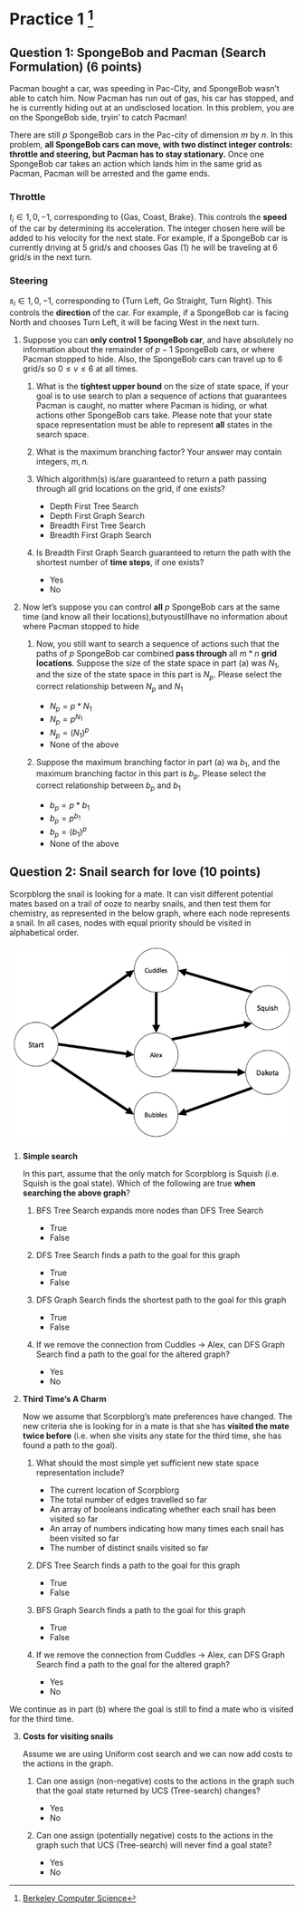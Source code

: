 # Practice 1 [^1]

## Question 1: SpongeBob and Pacman (Search Formulation) (6 points)

Pacman bought a car, was speeding in Pac-City, and SpongeBob wasn’t able to catch him. Now Pacman has run out of gas, his car has stopped, and he is currently hiding out at an undisclosed location. In this problem, you are on the SpongeBob side, tryin’ to catch Pacman!

There are still $p$ SpongeBob cars in the Pac-city of dimension $m$ by $n$. In this problem, **all SpongeBob cars can move, with two distinct integer controls: throttle and steering, but Pacman has to stay stationary.** Once one SpongeBob car takes an action which lands him in the same grid as Pacman, Pacman will be arrested and the game ends.

### Throttle

$t_i \in {1, 0, −1}$, corresponding to {Gas, Coast, Brake}. This controls the **speed** of the car by determining its acceleration. The integer chosen here will be added to his velocity for the next state. For example, if a SpongeBob car is currently driving at 5 grid/s and chooses Gas (1) he will be traveling at 6 grid/s in the next turn.

### Steering
$s_i \in {1, 0, −1}$, corresponding to {Turn Left, Go Straight, Turn Right}. This controls the **direction** of the car. For example, if a SpongeBob car is facing North and chooses Turn Left, it will be facing West in the next turn.

1. Suppose you can **only control 1 SpongeBob car**, and have absolutely no information about the remainder of $p-1$ SpongeBob cars, or where Pacman stopped to hide. Also, the SpongeBob cars can travel up to 6 grid/s so $0 \le v \le 6$ at all times.

    1. What is the **tightest upper bound** on the size of state space, if your goal is to use search to plan a sequence of actions that guarantees Pacman is caught, no matter where Pacman is hiding, or what actions other SpongeBob cars take. Please note that your state space representation must be able to represent **all** states in the search space.

    2. What is the maximum branching factor? Your answer may contain integers, $m,n$.

    3. Which algorithm(s) is/are guaranteed to return a path passing through all grid locations on the grid, if one exists?

        - Depth First Tree Search
        - Depth First Graph Search
        - Breadth First Tree Search
        - Breadth First Graph Search

    4. Is Breadth First Graph Search guaranteed to return the path with the shortest number of **time steps**, if one exists?

        - Yes
        - No

2. Now let’s suppose you can control **all** $p$ SpongeBob cars at the same time (and know all their locations),butyoustillhave no information about where Pacman stopped to hide

    1. Now, you still want to search a sequence of actions such that the paths of $p$ SpongeBob car combined **pass through** all $m * n$ **grid locations**. Suppose the size of the state space in part (a) was $N_1$, and the size of the state space in this part is $N_p$. Please select the correct relationship between $N_p$ and $N_1$

        - $N_p = p * N_1$
        - $N_p = p^{N_1}$
        - $N_p = (N_1)^p$
        - None of the above

    2. Suppose the maximum branching factor in part (a) wa $b_1$, and the maximum branching factor in this part is $b_p$.
Please select the correct relationship between $b_p$ and $b_1$

        - $b_p = p * b_1$
        - $b_p = p^{b_1}$
        - $b_p = (b_1)^p$
        - None of the above

## Question 2: Snail search for love (10 points)

Scorpblorg the snail is looking for a mate. It can visit different potential mates based on a trail of ooze to nearby snails, and then test them for chemistry, as represented in the below graph, where each node represents a snail. In all cases, nodes with equal priority should be visited in alphabetical order.

![graph](https://github.com/btdobbs/AI/blob/main/Practice/01/graph.png)

1. **Simple search**

    In this part, assume that the only match for Scorpblorg is Squish (i.e. Squish is the goal state). Which of the following are true **when searching the above graph**?
    
    1. BFS Tree Search expands more nodes than DFS Tree Search
    
        - True
        - False 
       
    2. DFS Tree Search finds a path to the goal for this graph
    
        - True
        - False 
       
    3. DFS Graph Search finds the shortest path to the goal for this graph
    
        - True
        - False    
    
    4. If we remove the connection from Cuddles $\rightarrow$ Alex, can DFS Graph Search find a path to the goal for the altered graph?
    
        - Yes
        - No
  
2. **Third Time’s A Charm**

    Now we assume that Scorpblorg’s mate preferences have changed. The new criteria she is looking for in a mate is that she has **visited the mate twice before** (i.e. when she visits any state for the third time, she has found a path to the goal).
    
    1. What should the most simple yet sufficient new state space representation include?
    
        - The current location of Scorpblorg
        - The total number of edges travelled so far  
        - An array of booleans indicating whether each snail has been visited so far
        - An array of numbers indicating how many times each snail has been visited so far
        - The number of distinct snails visited so far
    
    2. DFS Tree Search finds a path to the goal for this graph
    
        - True
        - False      
    
    3. BFS Graph Search finds a path to the goal for this graph
    
        - True
        - False    
    
    4. If we remove the connection from Cuddles $\rightarrow$ Alex, can DFS Graph Search find a path to the goal for the altered graph?
    
        - Yes
        - No

We continue as in part (b) where the goal is still to find a mate who is visited for the third time.

3. **Costs for visiting snails**

    Assume we are using Uniform cost search and we can now add costs to the actions in the graph.

    1. Can one assign (non-negative) costs to the actions in the graph such that the goal state returned by UCS (Tree-search) changes?
    
        - Yes
        - No

    2. Can one assign (potentially negative) costs to the actions in the graph such that UCS (Tree-search) will never find a goal state?
    
        - Yes
        - No    
    
[^1]: [Berkeley Computer Science](http://ai.berkeley.edu)
